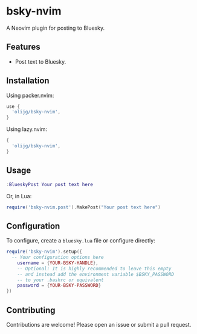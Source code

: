 # bsky-nvim

A Neovim plugin for posting to Bluesky.

## Features

-   Post text to Bluesky.

## Installation

Using packer.nvim:

```lua
use {
  'olijg/bsky-nvim',
}
```

Using lazy.nvim:

```lua
{
  'olijg/bsky-nvim',
}
```

## Usage

```lua
:BlueskyPost Your post text here
```

Or, in Lua:

```lua
require('bsky-nvim.post').MakePost("Your post text here")
```

## Configuration

To configure, create a `bluesky.lua` file or configure directly:

```lua
require('bsky-nvim').setup({
  -- Your configuration options here
    username = {YOUR-BSKY-HANDLE},
    -- Optional: It is highly recommended to leave this empty
    -- and instead add the environment variable $BSKY_PASSWORD
    -- to your .bashrc or equivalent
    password = {YOUR-BSKY-PASSWORD}
})
```

## Contributing

Contributions are welcome! Please open an issue or submit a pull request.
```
